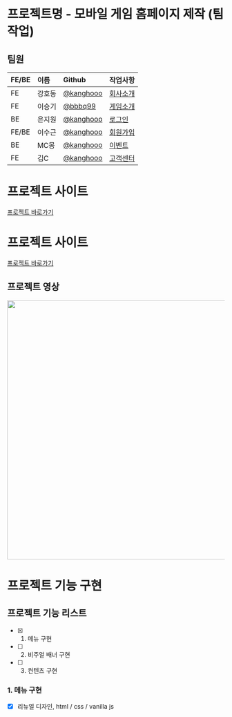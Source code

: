 # 프로젝트명 - 모바일 게임 홈페이지 제작 (팀작업)

## 팀원
<!-- FE(프론트엔드) BE(백엔드) -->
FE/BE | 이름 | Github | 작업사항
:---|:---|:---|:---
FE | 강호동 | [@kanghooo](http://github.com/kanghooo) | [회사소개](http://#) |
FE | 이승기 | [@bbbq99](http://github.com/bbbq99) | [게임소개](http://#) |
BE | 은지원 | [@kanghooo](http://github.com/kanghooo) | [로그인](http://#) |
FE/BE | 이수근 | [@kanghooo](http://github.com/kanghooo) | [회원가입](http://#) |
BE | MC몽 | [@kanghooo](http://github.com/kanghooo) | [이벤트](http://#) |
FE | 김C | [@kanghooo](http://github.com/kanghooo) | [고객센터](http://#) |

# 프로젝트 사이트
[프로젝트 바로가기](http://github.com)

# 프로젝트 사이트
[프로젝트 바로가기](http://github.com)

## 프로젝트 영상
<img src="./images/view.gif" width="600px">

# 프로젝트 기능 구현
## 프로젝트 기능 리스트
- [x] 1. 메뉴 구현
- [ ] 2. 비주얼 배너 구현
- [ ] 3. 컨텐츠 구현

### 1. 메뉴 구현
- [x] 리뉴얼 디자인, html / css / vanilla js
